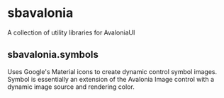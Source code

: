 # sbavalonia
A collection of utility libraries for AvaloniaUI

## sbavalonia.symbols
Uses Google's Material icons to create dynamic control symbol images. Symbol is essentially an extension of the Avalonia Image control with a dynamic image source and rendering color. 

